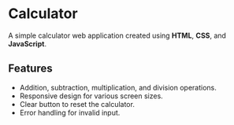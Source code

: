 # Calculator

A simple calculator web application created using **HTML**, **CSS**, and **JavaScript**.

## Features
- Addition, subtraction, multiplication, and division operations.
- Responsive design for various screen sizes.
- Clear button to reset the calculator.
- Error handling for invalid input.

